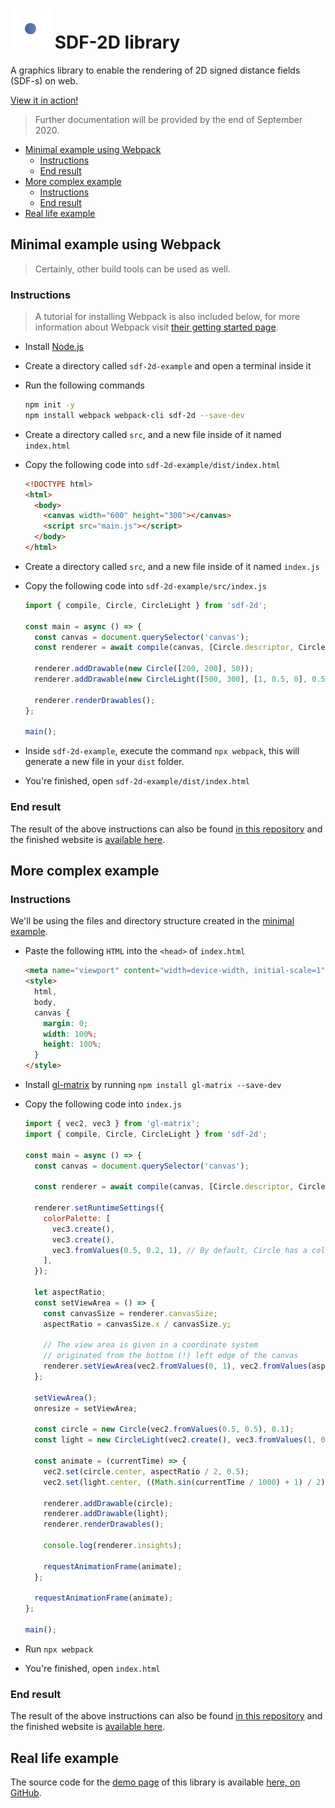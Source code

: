 <h1>
  <img src="static/logo-colored.svg" width="64" height="64" alt="SDF-2D logo" />
  SDF-2D library
</h1>

A graphics library to enable the rendering of 2D signed distance fields (SDF-s) on web.

[View it in action!](https://sdf2d.schmelczer.dev)

> Further documentation will be provided by the end of September 2020.

- [Minimal example using Webpack](#minimal-example-using-webpack)
  - [Instructions](#instructions)
  - [End result](#end-result)
- [More complex example](#more-complex-example)
  - [Instructions](#instructions-1)
  - [End result](#end-result-1)
- [Real life example](#real-life-example)

## Minimal example using Webpack

> Certainly, other build tools can be used as well.

### Instructions

> A tutorial for installing Webpack is also included below, for more information about Webpack visit [their getting started page](https://webpack.js.org/guides/getting-started/).

- Install [Node.js](https://nodejs.org/en/)
- Create a directory called `sdf-2d-example` and open a terminal inside it

- Run the following commands
  ```sh
  npm init -y
  npm install webpack webpack-cli sdf-2d --save-dev
  ```
- Create a directory called `src`, and a new file inside of it named `index.html`
- Copy the following code into `sdf-2d-example/dist/index.html`
  ```html
  <!DOCTYPE html>
  <html>
    <body>
      <canvas width="600" height="300"></canvas>
      <script src="main.js"></script>
    </body>
  </html>
  ```
- Create a directory called `src`, and a new file inside of it named `index.js`
- Copy the following code into `sdf-2d-example/src/index.js`

  ```js
  import { compile, Circle, CircleLight } from 'sdf-2d';

  const main = async () => {
    const canvas = document.querySelector('canvas');
    const renderer = await compile(canvas, [Circle.descriptor, CircleLight.descriptor]);

    renderer.addDrawable(new Circle([200, 200], 50));
    renderer.addDrawable(new CircleLight([500, 300], [1, 0.5, 0], 0.5));

    renderer.renderDrawables();
  };

  main();
  ```

- Inside `sdf-2d-example`, execute the command `npx webpack`, this will generate a new file in your `dist` folder.
- You're finished, open `sdf-2d-example/dist/index.html`

### End result

The result of the above instructions can also be found [in this repository](https://github.com/schmelczerandras/sdf-2d-minimal-example) and the finished website is [available here](https://schmelczerandras.github.io/sdf-2d-minimal-example/dist/index.html).

## More complex example

### Instructions

We'll be using the files and directory structure created in the [minimal example](#minimal-example-using-webpack).

- Paste the following `HTML` into the `<head>` of `index.html`
  ```html
  <meta name="viewport" content="width=device-width, initial-scale=1" />
  <style>
    html,
    body,
    canvas {
      margin: 0;
      width: 100%;
      height: 100%;
    }
  </style>
  ```
- Install [gl-matrix](http://glmatrix.net/docs/) by running `npm install gl-matrix --save-dev`
- Copy the following code into `index.js`

  ```js
  import { vec2, vec3 } from 'gl-matrix';
  import { compile, Circle, CircleLight } from 'sdf-2d';

  const main = async () => {
    const canvas = document.querySelector('canvas');

    const renderer = await compile(canvas, [Circle.descriptor, CircleLight.descriptor]);

    renderer.setRuntimeSettings({
      colorPalette: [
        vec3.create(),
        vec3.create(),
        vec3.fromValues(0.5, 0.2, 1), // By default, Circle has a colorIndex of 2
      ],
    });

    let aspectRatio;
    const setViewArea = () => {
      const canvasSize = renderer.canvasSize;
      aspectRatio = canvasSize.x / canvasSize.y;

      // The view area is given in a coordinate system
      // originated from the bottom (!) left edge of the canvas
      renderer.setViewArea(vec2.fromValues(0, 1), vec2.fromValues(aspectRatio, 1));
    };

    setViewArea();
    onresize = setViewArea;

    const circle = new Circle(vec2.fromValues(0.5, 0.5), 0.1);
    const light = new CircleLight(vec2.create(), vec3.fromValues(1, 0.5, 0.1), 0.0005);

    const animate = (currentTime) => {
      vec2.set(circle.center, aspectRatio / 2, 0.5);
      vec2.set(light.center, ((Math.sin(currentTime / 1000) + 1) / 2) * aspectRatio, 1);

      renderer.addDrawable(circle);
      renderer.addDrawable(light);
      renderer.renderDrawables();

      console.log(renderer.insights);

      requestAnimationFrame(animate);
    };

    requestAnimationFrame(animate);
  };

  main();
  ```

- Run `npx webpack`
- You're finished, open `index.html`

### End result

The result of the above instructions can also be found [in this repository](https://github.com/schmelczerandras/sdf-2d-more-complex-example) and the finished website is [available here](https://schmelczerandras.github.io/sdf-2d-more-complex-example/dist/index.html).

## Real life example 

The source code for the [demo page](https://sdf2d.schmelczer.dev) of this library is available [here, on GitHub](https://github.com/schmelczerandras/sdf-2d-demo).

